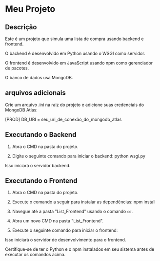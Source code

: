 # Meu Projeto

## Descrição

Este é um projeto que simula uma lista de compra usando backend e frontend.

O backend é desenvolvido em Python usando o WSGI como servidor.

O frontend é desenvolvido em JavaScript usando npm como gerenciador de pacotes.

O banco de dados usa MongoDB.
## arquivos adicionais

Crie um arquivo .ini na raiz do projeto e adicione suas credenciais do MongoDB Atlas:

[PROD]
DB_URI = seu_uri_de_conexão_do_mongodb_atlas

## Executando o Backend

1. Abra o CMD na pasta do projeto.

2. Digite o seguinte comando para iniciar o backend: python wsgi.py

Isso iniciará o servidor backend.

## Executando o Frontend

1. Abra o CMD na pasta do projeto.

2. Execute o comando a seguir para instalar as dependências: npm install

3. Navegue até a pasta "List_Frontend" usando o comando `cd`.

4. Abra um novo CMD na pasta "List_Frontend".

5. Execute o seguinte comando para iniciar o frontend:

Isso iniciará o servidor de desenvolvimento para o frontend.

Certifique-se de ter o Python e o npm instalados em seu sistema antes de executar os comandos acima.
